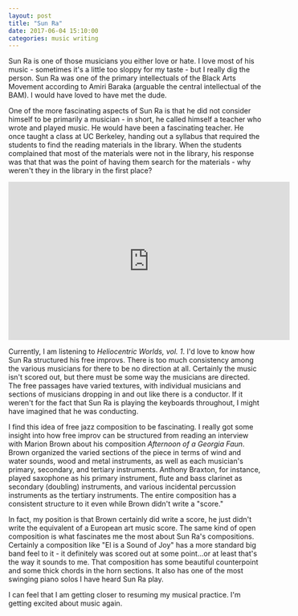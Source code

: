 ```yaml
---
layout: post
title: "Sun Ra"
date: 2017-06-04 15:10:00
categories: music writing
---
```


Sun Ra is one of those musicians you either love or hate. I love most of his music - sometimes it's a little too sloppy for my taste - but I really dig the person. Sun Ra was one of the primary intellectuals of the Black Arts Movement according to Amiri Baraka (arguable the central intellectual of the BAM). I would have loved to have met the dude.

One of the more fascinating aspects of Sun Ra is that he did not consider himself to be primarily a musician - in short, he called himself a teacher who wrote and played music. He would have been a fascinating teacher. He once taught a class at UC Berkeley, handing out a syllabus that required the students to find the reading materials in the library. When the students complained that most of the materials were not in the library, his response was that that was the point of having them search for the materials - why weren't they in the library in the first place?

<iframe width="560" height="315" src="https://www.youtube.com/embed/3ucW3PAr5SE" frameborder="0" allowfullscreen></iframe>

Currently, I am listening to *Heliocentric Worlds, vol. 1*. I'd love to know how Sun Ra structured his free improvs. There is too much consistency among the various musicians for there to be no direction at all. Certainly the music isn't scored out, but there must be some way the musicians are directed. The free passages have varied textures, with individual musicians and sections of musicians dropping in and out like there is a conductor. If it weren't for the fact that Sun Ra is playing the keyboards throughout, I might have imagined that he was conducting.

I find this idea of free jazz composition to be fascinating. I really got some insight into how free improv can be structured from reading an interview with Marion Brown about his composition *Afternoon of a Georgia Faun*. Brown organized the varied sections of the piece in terms of wind and water sounds, wood and metal instruments, as well as each musician's primary, secondary, and tertiary instruments. Anthony Braxton, for instance, played saxophone as his primary instrument, flute and bass clarinet as secondary (doubling) instruments, and various incidental percussion instruments as the tertiary instruments. The entire composition has a consistent structure to it even while Brown didn't write a "score."

In fact, my position is that Brown certainly did write a score, he just didn't write the equivalent of a European art music score. The same kind of open composition is what fascinates me the most about Sun Ra's compositions. Certainly a composition like "El is a Sound of Joy" has a more standard big band feel to it - it definitely was scored out at some point...or at least that's the way it sounds to me. That composition has some beautiful counterpoint and some thick chords in the horn sections. It also has one of the most swinging piano solos I have heard Sun Ra play.

I can feel that I am getting closer to resuming my musical practice. I'm getting excited about music again.
